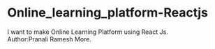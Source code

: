 # Online_learning_platform-Reactjs
I want to make Online Learning Platform using React Js.
<br>
Author:Pranali Ramesh More.
